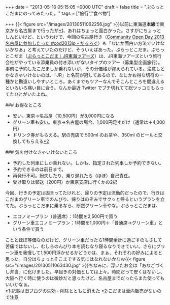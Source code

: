 
+++
date = "2013-05-16 05:15:05 +0000 UTC"
draft = false
title = "ぷらっとこだまにのってみたった。"
tags = ["旅行","食べ物"]

+++
{{< figure src="/images/20130511062256.jpg"  >}}以前に東海道**本線**で東京から名古屋まで行ったが<a href="#f-3babe211" name="fn-3babe211" title="記事は旧ブログの失効・削除とともに消えた">*1</a>、あれはちょっと面白かった。さすがにちょっとしんどいけど。というわけで、今回の名古屋行き（<a href="https://blog.daruyanagi.jp/entry/2013/05/14/100409">Community Open Day 2013 名古屋に参加したった #cod2013jp - だるろぐ</a>）も「なにか面白い方法でいけないかなぁ」と考えていたのだけど、そういえばあった。ぷらっとこだま。ぷらっとこだま（<a href="http://www.jrtours.co.jp/kodama/">ぷらっとこだま｜JR東海ツアーズ</a>）は、JR東海ツアーズという旅行会社がやっている添乗員の付き添いがないタイプのツアー（募集型企画旅行）。事前に予約したこだましか乗れないが、その分価格が抑えられている。注意しとかなきゃいけないのは、「JR」と名前が冠してあるので、なにかお得な切符の一種かと勘違いしやすいところ。あくまでもツアーなんでそこんところを間違えるといろいろ痛い目に合う。なんか最近 Twitter でブチ切れてて総ツッコミもらってたひとがいたよね。

<div class="section">
    ### お得なところ
    
<ul>
<li>安い。東京→名古屋（10,500円）が8,000円になる</li>
<li>グリーン車も安い。東京→名古屋の場合、1,000円足すだけ（通常は＋4,000円）</li>
<li>ドリンク券がもらえる。駅の売店で 500ml のお茶や、350ml のビールと交換してもらえる<a href="#f-b31c7605" name="fn-b31c7605" title="こだまは車内販売がないので注意">*2</a></li>
</ul>
</div>
<div class="section">
    ### 気を付けなきゃいけないところ
    
<ul>
<li>予約した列車にしか乗れない。しかも、指定された列車しか予約できない。</li>
<li>予約できるのは前日まで。</li>
<li>再発行不可。紛失したり、乗り遅れたら（ほぼ）自己責任。</li>
<li>受け取りは郵送（200円）か東京支店に行くかの2択</li>
</ul>今回、行きの予定は固まってたけれど、帰りの予定は流動的だったので、行きはこだまのグリーン車でのんびり、帰りはのぞみでサクッと帰るというプランを立てた。ぷらっとこだまに乗るなら、断然グリーン車やな。ぷらっとこだまは、

<ul>
<li>エコノミープラン（普通席）：1時間を2,500円で買う</li>
<li>グリーン車エコノミープラン：1時間を1,000円＋「普通席→グリーン車」という条件で買う</li>
</ul>こととほぼ等価なのだけど、グリーン車だったら1時間余計に過ごすのもさして苦痛ではないし、むしろのんびり本を読むなり寝るなりできていい。さらにグリーン車を我慢して1,500円浮かせるかどうかは、まぁ、それぞれの好みによると思った。自分はちょっとそこまでする気にはなれないかなｗ{{< figure src="/images/20130511063430.jpg"  >}}ちなみに、浮いたお金は「あなごづくし弁当」に化けました。早起きの対価としては上々。時間だって安くはないし、大阪へ行く時に使うのは微妙だと思ったけど、名古屋までだったらまた使ってもいいかなぁ。

</div><div class="footnote">
<a href="#fn-3babe211" name="f-3babe211" class="footnote-number">*1</a><span class="footnote-delimiter">:</span><span class="footnote-text">記事は旧ブログの失効・削除とともに消えた</span>
<a href="#fn-b31c7605" name="f-b31c7605" class="footnote-number">*2</a><span class="footnote-delimiter">:</span><span class="footnote-text">こだまは車内販売がないので注意</span>
</div>

